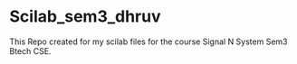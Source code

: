 # Scilab_sem3_dhruv
This Repo created for my scilab files for the course Signal N System Sem3 Btech CSE.
